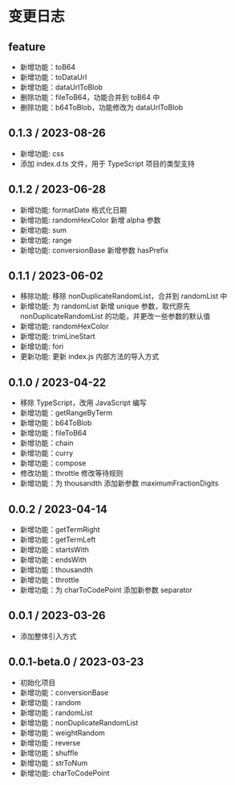 # 变更日志

## feature

-   新增功能：toB64
-   新增功能：toDataUrl
-   新增功能：dataUrlToBlob
-   删除功能：fileToB64，功能合并到 toB64 中
-   删除功能：b64ToBlob，功能修改为 dataUrlToBlob

## 0.1.3 / 2023-08-26

-   新增功能: css
-   添加 index.d.ts 文件，用于 TypeScript 项目的类型支持

## 0.1.2 / 2023-06-28

-   新增功能: formatDate 格式化日期
-   新增功能: randomHexColor 新增 alpha 参数
-   新增功能: sum
-   新增功能: range
-   新增功能: conversionBase 新增参数 hasPrefix

## 0.1.1 / 2023-06-02

-   移除功能: 移除 nonDuplicateRandomList，合并到 randomList 中
-   新增功能: 为 randomList 新增 unique 参数，取代原先 nonDuplicateRandomList 的功能，并更改一些参数的默认值
-   新增功能: randomHexColor
-   新增功能: trimLineStart
-   新增功能: fori
-   更新功能: 更新 index.js 内部方法的导入方式

## 0.1.0 / 2023-04-22

-   移除 TypeScript，改用 JavaScript 编写
-   新增功能：getRangeByTerm
-   新增功能：b64ToBlob
-   新增功能：fileToB64
-   新增功能：chain
-   新增功能：curry
-   新增功能：compose
-   修改功能：throttle 修改等待规则
-   新增功能：为 thousandth 添加新参数 maximumFractionDigits

## 0.0.2 / 2023-04-14

-   新增功能：getTermRight
-   新增功能：getTermLeft
-   新增功能：startsWith
-   新增功能：endsWith
-   新增功能：thousandth
-   新增功能：throttle
-   新增功能：为 charToCodePoint 添加新参数 separator

## 0.0.1 / 2023-03-26

-   添加整体引入方式

## 0.0.1-beta.0 / 2023-03-23

-   初始化项目
-   新增功能：conversionBase
-   新增功能：random
-   新增功能：randomList
-   新增功能：nonDuplicateRandomList
-   新增功能：weightRandom
-   新增功能：reverse
-   新增功能：shuffle
-   新增功能：strToNum
-   新增功能: charToCodePoint
